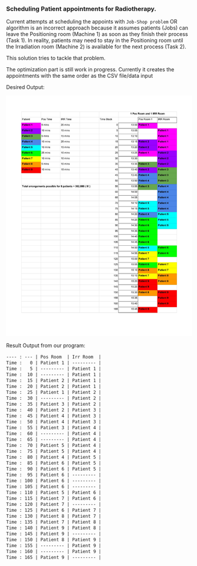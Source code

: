 ### Scheduling Patient appointments for Radiotherapy.

Current attempts at scheduling the appoints with `Job-Shop problem` OR algorithm is an incorrect approach because it assumes patients (Jobs) can leave the Positioning room (Machine 1) as soon as they finish their process (Task 1).
In reality, patients may need to stay in the Positioning room until the Irradiation room (Machine 2) is available for the next process (Task 2).

This solution tries to tackle that problem.

The optimization part is still work in progress.
Currently it creates the appointments with the same order as the CSV file/data input

Desired Output:

![Monso-Algo](./Monso-Algo.png)

Result Output from our program:

```
---- : --- | Pos Room  | Irr Room  |
Time :   0 | Patient 1 | --------- |
Time :   5 | --------- | Patient 1 |
Time :  10 | --------- | Patient 1 |
Time :  15 | Patient 2 | Patient 1 |
Time :  20 | Patient 2 | Patient 1 |
Time :  25 | Patient 1 | Patient 2 |
Time :  30 | --------- | Patient 2 |
Time :  35 | Patient 3 | Patient 2 |
Time :  40 | Patient 2 | Patient 3 |
Time :  45 | Patient 4 | Patient 3 |
Time :  50 | Patient 4 | Patient 3 |
Time :  55 | Patient 3 | Patient 4 |
Time :  60 | --------- | Patient 4 |
Time :  65 | --------- | Patient 4 |
Time :  70 | Patient 5 | Patient 4 |
Time :  75 | Patient 5 | Patient 4 |
Time :  80 | Patient 4 | Patient 5 |
Time :  85 | Patient 6 | Patient 5 |
Time :  90 | Patient 6 | Patient 5 |
Time :  95 | Patient 6 | --------- |
Time : 100 | Patient 6 | --------- |
Time : 105 | Patient 6 | --------- |
Time : 110 | Patient 5 | Patient 6 |
Time : 115 | Patient 7 | Patient 6 |
Time : 120 | Patient 7 | --------- |
Time : 125 | Patient 6 | Patient 7 |
Time : 130 | Patient 8 | Patient 7 |
Time : 135 | Patient 7 | Patient 8 |
Time : 140 | Patient 9 | Patient 8 |
Time : 145 | Patient 9 | --------- |
Time : 150 | Patient 8 | Patient 9 |
Time : 155 | --------- | Patient 9 |
Time : 160 | --------- | Patient 9 |
Time : 165 | Patient 9 | --------- |
```
